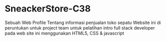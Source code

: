 # SneackerStore-C38
Sebuah Web Profile Tentang informasi penjualan toko sepatu
Website ini di peruntukan untuk project team untuk pelatihan intro full stack developer 
pada web site ini menggunakan HTML5, CSS & javascript

